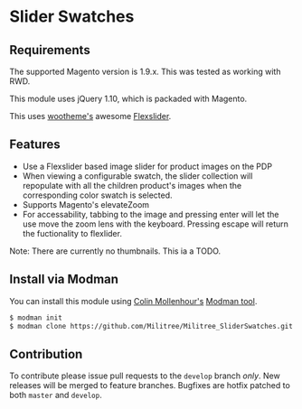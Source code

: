 Slider Swatches
================

Requirements
------------

The supported Magento version is 1.9.x. This was tested as working with RWD.

This module uses jQuery 1.10, which is packaded with Magento.

This uses [wootheme's](https://github.com/woothemes) awesome [Flexslider](https://github.com/woothemes/FlexSlider).


Features
----------------

- Use a Flexslider based image slider for product images on the PDP
- When viewing a configurable swatch, the slider collection will repopulate with all the children product's images when the corresponding color swatch is selected.
- Supports Magento's elevateZoom
- For accessability, tabbing to the image and pressing enter will let the use move the zoom lens with the keyboard. Pressing escape will return the fuctionality to flexlider.

Note: There are currently no thumbnails. This ia a TODO.

Install via Modman
----------------

You can install this module using [Colin Mollenhour's](https://github.com/colinmollenhour) [Modman tool](https://github.com/colinmollenhour/modman).

```bash
$ modman init
$ modman clone https://github.com/Militree/Militree_SliderSwatches.git
```

Contribution
------------

To contribute please issue pull requests to the `develop` branch _only_. New releases will be merged to feature branches. Bugfixes are hotfix patched to both `master` and `develop`.